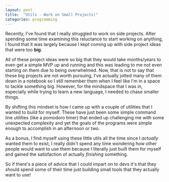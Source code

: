```yaml
---
layout: post
title:  "Utils - Work on Small Projects!"
categories: programming
---
```


Recently, I've found that I really struggled to work on side projects. After spending some time examining this reluctance to start working on anything, I found that it was largely because I kept coming up with side project ideas that were too **big**. 


All of these project ideas were so big that they would take months/years to even get a simple MVP up and running and this was leading to me not even starting on them due to being overwhelmed. Now, that is not to say that these big projects are not worth pursuing, I've actually jotted many of them down in a notebook so I still remember them when I feel like I'm in a space to tackle something big. However, for the mindspace that I was in, especially while trying to learn a new language, I needed to chase smaller things.


By shifting this mindset is how I came up with a couple of utilities that I wanted to build for myself. These have just been some simple command line utilities (like a pomodoro timer) that ended up challenging me with some unexpected complexity and yet the goals of the programs were simple enough to accomplish in an afternoon or two. 


As a bonus, I find myself using these little utils all the time since I *actually* wanted them to exist, I really didn't spend any time wondering how other people would want to use them because I literally just built them for myself and gained the satisfaction of actually *finishing* something.


So if there's a piece of advice that I could impart on to devs it's that they should spend some of their time just building small tools that they actually want to use!
